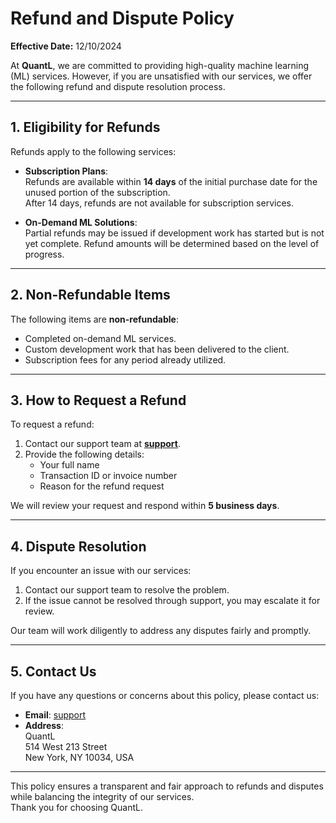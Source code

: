 # Refund and Dispute Policy

**Effective Date:** 12/10/2024

At **QuantL**, we are committed to providing high-quality machine learning (ML) services. However, if you are unsatisfied with our services, we offer the following refund and dispute resolution process.

---

## 1. Eligibility for Refunds

Refunds apply to the following services:

- **Subscription Plans**:  
  Refunds are available within **14 days** of the initial purchase date for the unused portion of the subscription.  
  After 14 days, refunds are not available for subscription services.

- **On-Demand ML Solutions**:  
  Partial refunds may be issued if development work has started but is not yet complete. Refund amounts will be determined based on the level of progress.

---

## 2. Non-Refundable Items

The following items are **non-refundable**:
- Completed on-demand ML services.  
- Custom development work that has been delivered to the client.  
- Subscription fees for any period already utilized.  

---

## 3. How to Request a Refund

To request a refund:
1. Contact our support team at **[support](mailto:rensley@githat.io)**.  
2. Provide the following details:  
   - Your full name  
   - Transaction ID or invoice number  
   - Reason for the refund request  

We will review your request and respond within **5 business days**.

---

## 4. Dispute Resolution

If you encounter an issue with our services:
1. Contact our support team to resolve the problem.  
2. If the issue cannot be resolved through support, you may escalate it for review.  

Our team will work diligently to address any disputes fairly and promptly.

---

## 5. Contact Us

If you have any questions or concerns about this policy, please contact us:

- **Email**: [support](mailto:rensley@githat.io)  
- **Address**:  
  QuantL  
  514 West 213 Street  
  New York, NY 10034, USA  

---

This policy ensures a transparent and fair approach to refunds and disputes while balancing the integrity of our services.  
Thank you for choosing QuantL.
